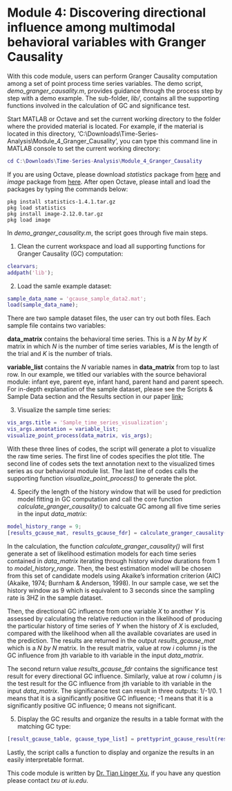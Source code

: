 # Module 4: Discovering directional influence among multimodal behavioral variables with Granger Causality

With this code module, users can perform Granger Causality computation among a set of point process time series variables. The demo script, *demo_granger_causality.m*, provides guidance through the process step by step with a demo example. The sub-folder, *lib/*, contains all the supporting functions involved in the calculation of GC and significance test. 

Start MATLAB or Octave and set the current working directory to the folder where the provided material is located. For example, if the material is located in this directory, ‘C:\Downloads\Time-Series-Analysis\Module_4_Granger_Causality’, you can type this command line in MATLAB console to set the current working directory:
```matlab
cd C:\Downloads\Time-Series-Analysis\Module_4_Granger_Causality
```

If you are using Octave, please download *statistics* package from [here](https://octave.sourceforge.io/statistics/index.html) and *image* package from [here](https://octave.sourceforge.io/image/). After open Octave, please intall and load the packages by typing the commands below: 
```
pkg install statistics-1.4.1.tar.gz
pkg load statistics
pkg install image-2.12.0.tar.gz
pkg load image
```

In *demo_granger_causality.m*, the script goes through five main steps.

1. Clean the current workspace and load all supporting functions for Granger Causality (GC) computation:
```matlab
clearvars;
addpath('lib');
```

2. Load the samle example dataset:
```matlab
sample_data_name = 'gcause_sample_data2.mat';
load(sample_data_name);
```
There are two sample dataset files, the user can try out both files. Each sample file contains two variables: 

**data_matrix** contains the behavioral time series. This is a *N by M by K* matrix in which *N* is the number of  time series variables, *M* is the length of the trial and *K* is the number of trials.

**variable_list** contains the *N* variable names in **data_matrix** from top to last row. In our example, we titled our variables with the source behavioral module: infant eye, parent eye, infant hand, parent hand and parent speech. For in-depth explanation of the sample dataset, please see the Scripts & Sample Data section and the Results section in our paper [link]();

3. Visualize the sample time series:
```matlab
vis_args.title = 'Sample_time_series_visualization';
vis_args.annotation = variable_list; 
visualize_point_process(data_matrix, vis_args);
```

With these three lines of codes, the script will generate a plot to visualize the raw time series. The first line of codes specifies the plot title. The second line of codes sets the text annotation next to the visualized times series as our behavioral module list. The last line of codes calls the supporting function *visualize_point_process()* to generate the plot.

4. Specify the length of the history window that will be used for prediction model fitting in GC computation and call the core function *calculate_granger_causality()* to calcuate GC among all five time series in the input *data_matrix*:
```matlab
model_history_range = 9;
[results_gcause_mat, results_gcause_fdr] = calculate_granger_causality(data_matrix, model_history_range);
```

In the calculation, the function *calculate_granger_causality()* will first generate a set of likelihood estimation models for each time series contained in *data_matrix* iterating through history window durations from 1 to *model_history_range*. Then, the best estimation model will be chosen from this set of candidate models using Akaike’s information criterion (AIC) (Akaike, 1974; Burnham & Anderson, 1998). In our sample case, we set the history window as 9 which is equivalent to 3 seconds since the sampling rate is 3HZ in the sample dataset.

Then, the directional GC influence from one variable *X* to another *Y* is assessed by calculating the relative reduction in the likelihood of producing the particular history of time series of *Y* when the history of *X* is excluded, compared with the likelihood when all the available covariates are used in the prediction. The results are returned in the output *results_gcause_mat* which is a *N by N* matrix. In the result matrix, value at row *i* column *j* is the GC influence from jth variable to ith variable in the input *data_matrix*. 

The second return value *results_gcause_fdr* contains the significance test result for every directional GC influence. Similarly, value at row *i* column *j* is the test result for the GC influence from jth variable to ith variable in the input *data_matrix*. The significance test can result in three outputs: 1/-1/0. 1 means that it is a significantly positive GC influence; -1 means that it is a significantly positive GC influence; 0 means not significant.

5. Display the GC results and organize the results in a table format with the matching GC type:
```matlab
[result_gcause_table, gcause_type_list] = prettyprint_gcause_result(results_gcause_mat, results_gcause_fdr, variable_list);
```

Lastly, the script calls a function to display and organize the results in an easily interpretable format.

This code module is written by [Dr. Tian Linger Xu](https://lingerxu.github.io/), if you have any question please contact *txu at iu.edu*.